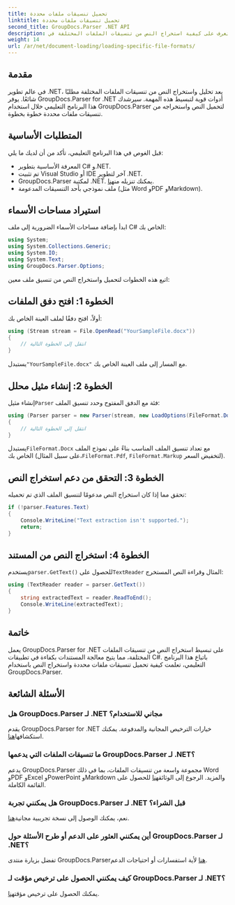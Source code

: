 ```yaml
---
title: تحميل تنسيقات ملفات محددة
linktitle: تحميل تنسيقات ملفات محددة
second_title: GroupDocs.Parser .NET API
description: تعرف على كيفية استخراج النص من تنسيقات الملفات المختلفة في .NET باستخدام GroupDocs.Parser. برنامج تعليمي خطوة بخطوة لمعالجة المستندات بكفاءة.
weight: 14
url: /ar/net/document-loading/loading-specific-file-formats/
---
```

## مقدمة
في عالم تطوير .NET، يعد تحليل واستخراج النص من تنسيقات الملفات المختلفة مطلبًا شائعًا. يوفر GroupDocs.Parser for .NET أدوات قوية لتبسيط هذه المهمة. سيرشدك هذا البرنامج التعليمي خلال استخدام GroupDocs.Parser لتحميل النص واستخراجه من تنسيقات ملفات محددة خطوة بخطوة.
## المتطلبات الأساسية
قبل الغوص في هذا البرنامج التعليمي، تأكد من أن لديك ما يلي:
- المعرفة الأساسية بتطوير C# و.NET.
- تم تثبيت Visual Studio أو IDE آخر لتطوير .NET.
-  GroupDocs.Parser لمكتبة .NET. يمكنك تنزيله من[هنا](https://releases.groupdocs.com/parser/net/).
- ملف نموذجي بأحد التنسيقات المدعومة (مثل Word وPDF وMarkdown).

## استيراد مساحات الأسماء
ابدأ بإضافة مساحات الأسماء الضرورية إلى ملف C# الخاص بك:
```csharp
using System;
using System.Collections.Generic;
using System.IO;
using System.Text;
using GroupDocs.Parser.Options;
```

اتبع هذه الخطوات لتحميل واستخراج النص من تنسيق ملف معين:
## الخطوة 1: افتح دفق الملفات
أولاً، افتح دفقًا لملف العينة الخاص بك:
```csharp
using (Stream stream = File.OpenRead("YourSampleFile.docx"))
{
    // انتقل إلى الخطوة التالية
}
```
 يستبدل`"YourSampleFile.docx"` مع المسار إلى ملف العينة الخاص بك.
## الخطوة 2: إنشاء مثيل محلل
 إنشاء مثيل`Parser` فئة مع الدفق المفتوح وحدد تنسيق الملف:
```csharp
using (Parser parser = new Parser(stream, new LoadOptions(FileFormat.Docx)))
{
    // انتقل إلى الخطوة التالية
}
```
 يستبدل`FileFormat.Docx` مع تعداد تنسيق الملف المناسب بناءً على نموذج الملف الخاص بك (على سبيل المثال،`FileFormat.Pdf`, `FileFormat.Markup` لتخفيض السعر).
## الخطوة 3: التحقق من دعم استخراج النص
تحقق مما إذا كان استخراج النص مدعومًا لتنسيق الملف الذي تم تحميله:
```csharp
if (!parser.Features.Text)
{
    Console.WriteLine("Text extraction isn't supported.");
    return;
}
```
## الخطوة 4: استخراج النص من المستند
 يستخدم`parser.GetText()` للحصول على`TextReader` المثال وقراءة النص المستخرج:
```csharp
using (TextReader reader = parser.GetText())
{
    string extractedText = reader.ReadToEnd();
    Console.WriteLine(extractedText);
}
```

## خاتمة
يعمل GroupDocs.Parser for .NET على تبسيط استخراج النص من تنسيقات الملفات المختلفة، مما يتيح معالجة المستندات بكفاءة في تطبيقات C#. باتباع هذا البرنامج التعليمي، تعلمت كيفية تحميل تنسيقات ملفات محددة واستخراج النص باستخدام GroupDocs.Parser.

## الأسئلة الشائعة
### هل GroupDocs.Parser لـ .NET مجاني للاستخدام؟
يقدم GroupDocs.Parser for .NET خيارات الترخيص المجانية والمدفوعة. يمكنك استكشافها[هنا](https://purchase.groupdocs.com/buy).
### ما تنسيقات الملفات التي يدعمها GroupDocs.Parser لـ .NET؟
 يدعم GroupDocs.Parser مجموعة واسعة من تنسيقات الملفات، بما في ذلك Word وPDF وExcel وPowerPoint وMarkdown والمزيد. الرجوع إلى الوثائق[هنا](https://tutorials.groupdocs.com/parser/net/) للحصول على القائمة الكاملة.
### هل يمكنني تجربة GroupDocs.Parser لـ .NET قبل الشراء؟
 نعم، يمكنك الوصول إلى نسخة تجريبية مجانية[هنا](https://releases.groupdocs.com/).
### أين يمكنني العثور على الدعم أو طرح الأسئلة حول GroupDocs.Parser لـ .NET؟
 تفضل بزيارة منتدى GroupDocs.Parser[هنا](https://forum.groupdocs.com/c/parser/17) لأية استفسارات أو احتياجات الدعم.
### كيف يمكنني الحصول على ترخيص مؤقت لـ GroupDocs.Parser لـ .NET؟
 يمكنك الحصول على ترخيص مؤقت[هنا](https://purchase.groupdocs.com/temporary-license/).